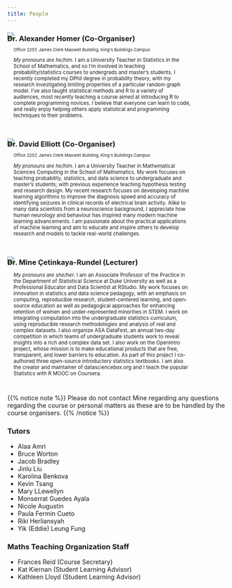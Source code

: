 ```yaml
---
title: People
---
```


<style>
/* Two image containers */
.column_small {
  margin-top:-40px;
  float: left;
  width: 20%;
  min-width: 20%;
  padding: 0em;
  white-space: normal;
}

.column_large {
  margin-top:-30px;
  float: left;
  width: 80%;
  min-width: 80%;
  padding: 1em;
  white-space: normal;
}

/* Clear floats after image containers */
.row::after {
  content: "";
  clear: both;
  display: table;
  white-space: normal;
}
</style>

### Dr. Alexander Homer (Co-Organiser)

<div class="row">
  <div class="column_small">
    <img src="/images/people/alex.jpg" />
    <p style="margin-top: -40px; text-align: center; font-size: 3vw;"><a id="MailAlex"><i class="far fa-envelope" style="margin-right:1vw;"></i></a><a id="AlexWeb"><i class="fas fa-home"></i></a>
    <a id="AlexGitHub"><i class="fab fa-github" style="margin-right:1vw;"></i></a></p>
  </div>
  <div class="column_large">
    <p style="text-align: left; font-size: 1vw; overflow:hidden;">Office 2257, James Clerk Maxwell Building, King's Buildings Campus</p>
    <p style= "text-align: left; font-size: 1.2vw; overflow:hidden;"><em>My pronouns are he/him.</em>  I am a University Teacher in Statistics in the School of Mathematics, and so I’m involved in teaching probability/statistics courses to undergrads and master’s students.  I recently completed my DPhil degree in probability theory, with my research investigating limiting properties of a particular random graph model.  I’ve also taught statistical methods and R to a variety of audiences, most recently teaching a course aimed at introducing R to complete programming novices.  I believe that everyone can learn to code, and really enjoy helping others apply statistical and programming techniques to their problems.</p>
  </div>
</div>

### Dr. David Elliott (Co-Organiser)

<div class="row">
  <div class="column_small">
    <img src="/images/people/david.jpg" />
    <p style="margin-top: -40px; text-align: center; font-size: 3vw;"><a id="MailDavid"><i class="far fa-envelope" style="margin-right:1vw;"></i></a><a id="DavidWeb"><i class="fas fa-home"></i></a>
    <a id="DavidGitHub"><i class="fab fa-github" style="margin-right:1vw;"></i></a></p>
  </div>
  <div class="column_large">
    <p style="text-align: left; font-size: 1vw; overflow:hidden;">Office 2257, James Clerk Maxwell Building, King's Buildings Campus</p>
    <p style= "text-align: left; font-size: 1.2vw; overflow:hidden;"><em>My pronouns are he/him.</em> I am a University Teacher in Mathematical Sciences Computing in the School of Mathematics. My work focuses on teaching probability, statistics, and data science to undergraduate and master’s students; with previous experience teaching hypothesis testing and research design. My recent research focuses on developing machine learning algorithms to improve the diagnosis speed and accuracy of identifying seizures in clinical records of electrical brain activity. Alike to many data scientists from a neuroscience background, I appreciate how human neurology and behaviour has inspired many modern machine learning advancements. I am passionate about the practical applications of machine learning and aim to educate and inspire others to develop research and models to tackle real-world challenges.</p>
  </div>
</div>

### Dr. Mine Çetinkaya-Rundel (Lecturer)

<div class="row">
  <div class="column_small">
    <img src="/images/people/mine.jpg" />
    <p style="margin-top: -40px; text-align: center; font-size: 3vw;"><a id="MineWeb"><i class="fas fa-home"></i></a>
    <a id="MineGitHub"><i class="fab fa-github" style="margin-right:1vw;"></i></a></p>
  </div>
  <div class="column_large">
    <p style= "text-align: left; font-size: 1.2vw; overflow:hidden;"><em>My pronouns are she/her.</em> I am an Associate Professor of the Practice in the Department of Statistical Science at Duke University as well as a Professional Educator and Data Scientist at RStudio. My work focuses on innovation in statistics and data science pedagogy, with an emphasis on computing, reproducible research, student-centered learning, and open-source education as well as pedagogical approaches for enhancing retention of women and under-represented minorities in STEM. I work on integrating computation into the undergraduate statistics curriculum, using reproducible research methodologies and analysis of real and complex datasets. I also organize ASA DataFest, an annual two-day competition in which teams of undergraduate students work to reveal insights into a rich and complex data set. I also work on the OpenIntro project, whose mission is to make educational products that are free, transparent, and lower barriers to education. As part of this project I co-authored three open-source introductory statistics textbooks. I am also the creator and maintainer of datasciencebox.org and I teach the popular Statistics with R MOOC on Coursera.</p>
  </div>
</div>

{{% notice note %}}
Please do not contact Mine regarding any questions regarding the course or personal matters as these are to be handled by the course organisers.
{{% /notice %}}

### Tutors
<ul>
  <li>Alaa Amri <a id="AlaaMail"><i class="far fa-envelope"></i></a></li>
  <li>Bruce Worton <a id="BruceMail"><i class="far fa-envelope"></i></a></li>
  <li>Jacob Bradley <a id="JacobMail"><i class="far fa-envelope"></i></a></li>
  <li>Jinlu Liu <a id="JinluMail"><i class="far fa-envelope"></i></a></li>
  <li>Karolina Benkova <a id="KarolinaMail"><i class="far fa-envelope"></i></a></li>
  <li>Kevin Tsang <a id="KevinMail"><i class="far fa-envelope"></i></a></li>
  <li>Mary LLewellyn <a id="MaryMail"><i class="far fa-envelope"></i></a></li>
  <li>Monserrat Guedes Ayala <a id="MonserratMail"><i class="far fa-envelope"></i></a></li>
  <li>Nicole Augustin <a id="NicoleMail"><i class="far fa-envelope"></i></a></li>
  <li>Paula Fermin Cueto <a id="PaulaMail"><i class="far fa-envelope"></i></a></li>
  <li>Riki Herliansyah <a id="RikiMail"><i class="far fa-envelope"></i></a></li>
  <li>Yik (Eddie) Leung Fung <a id="YikMail"><i class="far fa-envelope"></i></a></li>
</ul>

### Maths Teaching Organization Staff
<ul>
  <li>Frances Reid (Course Secretary) <a id="CourseSec"><i class="far fa-envelope"></i></a></li>
  <li>Kat Kiernan (Student Learning Advisor) <a id="SLA1"><i class="far fa-envelope"></i></a></li>
  <li>Kathleen Lloyd (Student Learning Advisor) <a id="SLA2"><i class="far fa-envelope"></i></a></li>
</ul>
